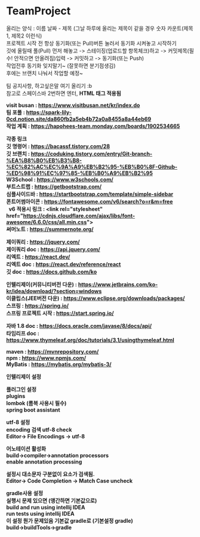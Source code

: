 # TeamProject
올리는 양식 : 이름 날짜 - 제목 (그날 하루에 올리는 제목이 같을 경우 숫자 카운트(제목1, 제목2 이런식)  
프로젝트 시작 전 항상 동기화(또는 Pull)버튼 눌러서 동기화 시켜놓고 시작하기  
깃에 올릴때 풀(Pull) 먼저 해놓고 -> 스테이징(업로드할 항목체크)하고 -> 커밋제목(필수! 안적으면 안올려짐)입력 -> 커밋하고 -> 동기화(또는 Push)  
작업전후 동기화 잊지말기~ (잘못하면 분기점생김)  
후에는 브랜치 나눠서 작업할 예정~  
  
팀 공지사항, 하고싶은말 여기 올리기 :b  
참고로 스페이스바 2번하면 엔터, <b>HTML 태그 적용됨<b>  
  
visit busan : https://www.visitbusan.net/kr/index.do  
팀 포폴 : https://spark-lily-0cd.notion.site/da860fb2a5eb4b72a0a8455a8a44eb69  
작업 계획 : https://hapohees-team.monday.com/boards/1902534665  
  
각종 링크  
깃 명령어 : https://bacassf.tistory.com/28  
깃 브랜치 : https://coduking.tistory.com/entry/Git-branch-%EA%B8%B0%EB%B3%B8-%EC%82%AC%EC%9A%A9%EB%B2%95-%EB%B0%8F-Github-%ED%98%91%EC%97%85-%EB%B0%A9%EB%B2%95  
W3School : https://www.w3schools.com/  
부트스트랩 :  https://getbootstrap.com/  
심플사이드바 : https://startbootstrap.com/template/simple-sidebar  
폰트어썸아이콘 : https://fontawesome.com/v6/search?o=r&m=free  
&nbsp;&nbsp;v6 적용시 링크 : &lt;link rel="stylesheet" href="https://cdnjs.cloudflare.com/ajax/libs/font-awesome/6.6.0/css/all.min.css"&gt;  
써머노트 : https://summernote.org/  
  
제이쿼리 : https://jquery.com/  
제이쿼리 doc : https://api.jquery.com/  
리엑트 : https://react.dev/  
리엑트 doc : https://react.dev/reference/react  
깃 doc : https://docs.github.com/ko  
  
인텔리제이(커뮤니티버전 다운) : https://www.jetbrains.com/ko-kr/idea/download/?section=windows  
이클립스(JEE버전 다운) : https://www.eclipse.org/downloads/packages/  
스프링 : https://spring.io/  
스프링 프로젝트 시작 : https://start.spring.io/  
  
자바 1.8 doc : https://docs.oracle.com/javase/8/docs/api/  
타임리프 doc : https://www.thymeleaf.org/doc/tutorials/3.1/usingthymeleaf.html  
  
maven : https://mvnrepository.com/  
npm : https://www.npmjs.com/  
MyBatis : https://mybatis.org/mybatis-3/  
  
  
인텔리제이 설정  
  
플러그인 설정  
plugins  
lombok (롬복 사용시 필수)  
spring boot assistant  
  
utf-8 설정  
encoding 검색 utf-8 check  
Editor-> File Encodings -> utf-8  
  
어노테이션 활성화  
build->compiler->annotation processors  
enable annotation processing  
  
설정시 대소문자 구분없이 요소가 검색됨.  
Editor-> Code Completion -> Match Case  uncheck  
  
gradle사용 설정  
실행시 문제 있으면 (앵간하면 기본값으로)  
build and run using intellij IDEA  
run tests using intellij IDEA  
이 설정 뭔가 문제있음 기본값 gradle로 (기본설정 gradle)  
build->buildTools->gradle  
